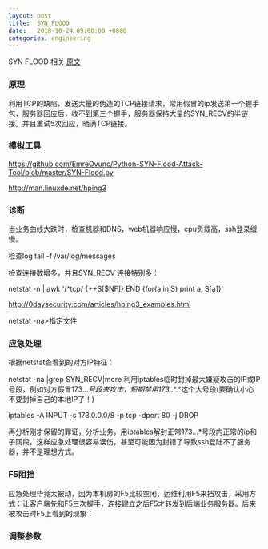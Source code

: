 ```yaml
---
layout: post
title:  SYN FLOOD
date:   2018-10-24 09:00:00 +0800
categories: engineering
---
```

SYN FLOOD 相关
[原文](http://blogread.cn/it/article/6545?f=wb_news)
### 原理
利用TCP的缺陷，发送大量的伪造的TCP链接请求，常用假冒的ip发送第一个握手包，服务器回应后，收不到第三个握手，服务器保持大量的SYN_RECV的半链接。并且重试5次回应，晒满TCP链接。

### 模拟工具
https://github.com/EmreOvunc/Python-SYN-Flood-Attack-Tool/blob/master/SYN-Flood.py

http://man.linuxde.net/hping3

### 诊断
当业务曲线大跌时，检查机器和DNS，web机器响应慢，cpu负载高，ssh登录缓慢。

检查log tail -f /var/log/messages


检查连接数增多，并且SYN_RECV 连接特别多：

netstat -n | awk '/^tcp/ {++S[$NF]} END {for(a in S) print a, S[a]}'

http://0daysecurity.com/articles/hping3_examples.html

netstat -na>指定文件

### 应急处理
根据netstat查看到的对方IP特征：

netstat -na |grep SYN_RECV|more
利用iptables临时封掉最大嫌疑攻击的IP或IP号段，例如对方假冒173.*.*.*号段来攻击，短期禁用173.*.*.*这个大号段(要确认小心不要封掉自己的本地IP了！)

iptables -A INPUT -s  173.0.0.0/8  -p tcp  -dport 80 -j DROP

再分析刚才保留的罪证，分析业务，用iptables解封正常173.*.*.*号段内正常的ip和子网段。这样应急处理很容易误伤，甚至可能因为封错了导致ssh登陆不了服务器，并不是理想方式。

### F5阻挡
应急处理毕竟太被动，因为本机房的F5比较空闲，运维利用F5来挡攻击，采用方式：让客户端先和F5三次握手，连接建立之后F5才转发到后端业务服务器。后来被攻击时F5上看到的现象：

### 调整参数

